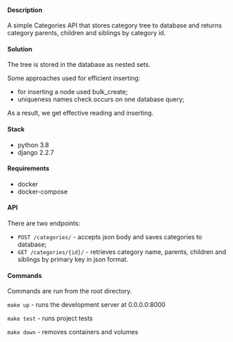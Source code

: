 #### Description

A simple Categories API that stores category tree to database and returns category
parents, children and siblings by category id.

#### Solution

The tree is stored in the database as nested sets.

Some approaches used for efficient inserting:
- for inserting a node used bulk_create;
- uniqueness names check occurs on one database query;

As a result, we get effective reading and inserting.

#### Stack

- python 3.8
- django 2.2.7

#### Requirements

- docker
- docker-compose

#### API

There are two endpoints:

- `POST /categories/` - accepts json body and saves categories to database;
- `GET /categories/{id}/` - retrieves category name, parents, children and siblings by primary key in json format.

#### Commands

Commands are run from the root directory.
    
`make up` - runs the development server at 0.0.0.0:8000

`make test` - runs project tests

`make down` - removes containers and volumes

